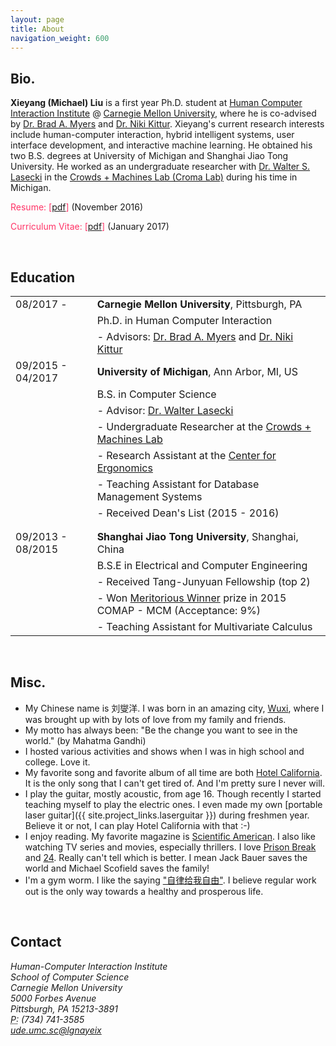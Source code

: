 ```yaml
---
layout: page
title: About
navigation_weight: 600
---
```


<h2>Bio.</h2>

**Xieyang (Michael) Liu** is a first year Ph.D. student at [Human Computer Interaction Institute](http://www.hcii.cmu.edu) @ [Carnegie Mellon University](http://www.cmu.edu), where he is co-advised by <a href="http://www.cs.cmu.edu/~bam/">Dr. Brad A. Myers</a> and <a href="http://kittur.org/">Dr. Niki Kittur</a>. Xieyang's current research interests include human-computer interaction, hybrid intelligent systems, user interface development, and interactive machine learning. He obtained his two B.S. degrees at University of Michigan and Shanghai Jiao Tong University. He worked as an undergraduate researcher with [Dr. Walter S. Lasecki](https://web.eecs.umich.edu/~wlasecki/) in the [Crowds + Machines Lab (Croma Lab)](http://web.eecs.umich.edu/~wlasecki/croma.html) during his time in Michigan.

<p><span style="color:#FF3366">Resume: [</span><a href="{{ site.resume }}">pdf</a><span style="color:#FF3366">]</span> (November 2016)</p>
<p><span style="color:#FF3366">Curriculum Vitae: [</span><a href="{{ site.cv }}">pdf</a><span style="color:#FF3366">]</span> (January 2017)</p>

<br/>





<h2>Education</h2>

<table border="0" id="edu-table">

  <tr>
    <td>08/2017 - </td>
    <td><strong>Carnegie Mellon University</strong>, Pittsburgh, PA</td>
  </tr>
  <tr>
    <td></td>
    <td>Ph.D. in Human Computer Interaction</td>
  </tr>
  <tr>
    <td></td>
    <td>- Advisors: <a href="http://www.cs.cmu.edu/~bam/">Dr. Brad A. Myers</a> and <a href="http://kittur.org/">Dr. Niki Kittur</a></td>
  </tr>




  <tr>
    <td>09/2015 - 04/2017</td>
    <td><strong>University of Michigan</strong>, Ann Arbor, MI, US</td>
  </tr>
  <tr>
    <td></td>
    <td>B.S. in Computer Science</td>
  </tr>
  <tr>
    <td></td>
    <td>- Advisor: <a href="https://web.eecs.umich.edu/~wlasecki/">Dr. Walter Lasecki</a></td>
  </tr>
  <tr>
    <td></td>
    <td>- Undergraduate Researcher at the <a href="http://web.eecs.umich.edu/~wlasecki/croma.html">Crowds + Machines Lab</a></td>
  </tr>
  <tr>
    <td></td>
    <td>- Research Assistant at the <a href="http://c4e.engin.umich.edu">Center for Ergonomics</a></td>
  </tr>
  <tr>
    <td></td>
    <td>- Teaching Assistant for Database Management Systems</td>
  </tr>
  <tr>
    <td></td>
    <td>- Received Dean's List (2015 - 2016)</td>
  </tr>




  <tr>
    <td></td>
    <td></td>
  </tr>
  <tr>
    <td></td>
    <td></td>
  </tr>

  <tr>
    <td>09/2013 - 08/2015</td>
    <td><strong>Shanghai Jiao Tong University</strong>, Shanghai, China</td>
  </tr>
  <tr>
    <td></td>
    <td>B.S.E in Electrical and Computer Engineering</td>
  </tr>
  <tr>
    <td></td>
    <td>- Received Tang-Junyuan Fellowship (top 2)</td>
  </tr>
  <tr>
    <td></td>
    <td>- Won <a href="{{ page.mcm_certificate }}">Meritorious Winner</a> prize in 2015 COMAP - MCM (Acceptance: 9%)</td>
  </tr>
  <tr>
    <td></td>
    <td>- Teaching Assistant for Multivariate Calculus</td>
  </tr>
</table>

<br/>





<h2>Misc.</h2>

- My Chinese name is 刘燮洋. I was born in an amazing city,  [Wuxi](https://goo.gl/maps/V6MFTpQe3Un), where I was brought up with by lots of love from my family and friends.
- My motto has always been: "Be the change you want to see in the world." (by Mahatma Gandhi)
- I hosted various activities and shows when I was in high school and college. Love it.
- My favorite song and favorite album of all time are both [Hotel California](https://en.wikipedia.org/wiki/Hotel_California). It is the only song that I can't get tired of. And I'm pretty sure I never will.
- I play the guitar, mostly acoustic, from age 16. Though recently I started teaching myself to play the electric ones. I even made my own [portable laser guitar]({{ site.project_links.laserguitar }}) during freshmen year. Believe it or not, I can play Hotel California with that :-)
- I enjoy reading. My favorite magazine is [Scientific American](https://www.scientificamerican.com). I also like watching TV series and movies, especially thrillers. I love [Prison Break](http://www.fox.com/prisonbreak) and [24](https://en.wikipedia.org/wiki/24_(TV_series)). Really can't tell which is better. I mean Jack Bauer saves the world and Michael Scofield saves the family!
- I'm a gym worm. I like the saying ["自律给我自由"](https://translate.google.com/#auto/en/自律给我自由). I believe regular work out is the only way towards a healthy and prosperous life.

<br>


<h2>Contact</h2>

<address>
  Human-Computer Interaction Institute<br>
  School of Computer Science<br>
  Carnegie Mellon University<br>
  5000 Forbes Avenue<br>
  Pittsburgh, PA  15213-3891<br>
  <abbr title="Phone">P:</abbr> (734) 741-3585 <br>
  <a href="mailto:xieyangl@cs.cmu.edu"><span class="obfuscate">ude.umc.sc@lgnayeix</span></a>
</address>
